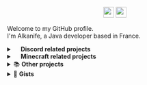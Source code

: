 <p align="center">
    <a href="https://www.twitter.com/alkanife"><img src="https://img.shields.io/badge/@alkanife-%231DA1F2.svg?&style=for-the-badge&logo=twitter&logoColor=white" height=25></a>
    <a href="mailto:alkanife@gmail.com"><img src="https://img.shields.io/badge/alkanife@gmail.com-red.svg?&style=for-the-badge&logo=gmail&logoColor=white" height=25></a>
</p>

<p>
    Welcome to my GitHub profile.<br>
    I'm Alkanife, a Java developer based in France.
</p>

<details>
    <summary>
        <img src="https://cdn-icons-png.flaticon.com/512/2111/2111370.png" width="13"/> <b>Discord related projects</b>
    </summary>
    <br>
    <i>All projects are sorted by their creation date.</i>
    <br>
    <br>
    <table>
        <thead align="center">
            <tr border: none;>
                <td><b>📚 Project</b></td>
                <td><b>⚙️ Status</b></td>
                <td><b>📃 Languages and tools</b></td>
            </tr>
        </thead>
        <tbody>
            <tr>
                <td><a href="https://github.com/alkanife/alkabot-testspotify"><b>alkabot-testspotify</b></a></td>
                <td><img alt="ARCHIVED" src="https://img.shields.io/badge/ARCHIVED-f09e5b?style=flat-square"/></td>
                <td>
                    <img alt="Git" src="https://img.shields.io/badge/Git-F05032?style=flat-square&logo=Git&logoColor=white"/>
                    <img alt="Maven" src="https://img.shields.io/badge/Maven-C71A36?style=flat-square&logo=Apache Maven&logoColor=white"/>
                    <img alt="OpenJDK-17" src="https://img.shields.io/badge/Java OpenJDK 17-000000?style=flat-square&logo=OpenJDK&logoColor=white"/>
                </td>
            </tr>
            <tr>
                <td><a href="https://github.com/alkanife/alkabot"><b>alkabot</b></a></td>
                <td><img alt="ACTIVE" src="https://img.shields.io/badge/ACTIVE-4db859?style=flat-square"/></td>
                <td>
                    <img alt="Git" src="https://img.shields.io/badge/Git-F05032?style=flat-square&logo=Git&logoColor=white"/>
                    <img alt="Maven" src="https://img.shields.io/badge/Maven-C71A36?style=flat-square&logo=Apache Maven&logoColor=white"/>
                    <img alt="OpenJDK-17" src="https://img.shields.io/badge/Java OpenJDK 17-000000?style=flat-square&logo=OpenJDK&logoColor=white"/>
                </td>
            </tr>
            <tr>
                <td><a href="https://github.com/alkanife/satania"><b>satania</b></a></td>
                <td><img alt="ARCHIVED" src="https://img.shields.io/badge/ARCHIVED-f09e5b?style=flat-square"/></td>
                <td>
                    <img alt="Git" src="https://img.shields.io/badge/Git-F05032?style=flat-square&logo=Git&logoColor=white"/>
                    <img alt="OpenJDK-16" src="https://img.shields.io/badge/Java OpenJDK 16-000000?style=flat-square&logo=OpenJDK&logoColor=white"/>
                    <img alt="GNU Bash" src="https://img.shields.io/badge/GNU Bash-4EAA25?style=flat-square&logo=GNU Bash&logoColor=white"/>
                </td>
            </tr>
            <tr>
                <td><a href="https://github.com/alkanife/bot-commons"><b>bot-commons</b></a></td>
                <td><img alt="ARCHIVED" src="https://img.shields.io/badge/ARCHIVED-f09e5b?style=flat-square"/></td>
                <td>
                    <img alt="Git" src="https://img.shields.io/badge/Git-F05032?style=flat-square&logo=Git&logoColor=white"/>
                    <img alt="OpenJDK-16" src="https://img.shields.io/badge/Java OpenJDK 16-000000?style=flat-square&logo=OpenJDK&logoColor=white"/>
                </td>
            </tr>
            <tr>
                <td><a href="https://github.com/alkanife/myla"><b>myla</b></a></td>
                <td><img alt="ACTIVE" src="https://img.shields.io/badge/ACTIVE-4db859?style=flat-square"/></td>
                <td>
                    <img alt="Git" src="https://img.shields.io/badge/Git-F05032?style=flat-square&logo=Git&logoColor=white"/>
                    <img alt="Maven" src="https://img.shields.io/badge/Maven-C71A36?style=flat-square&logo=Apache Maven&logoColor=white"/>
                    <img alt="OpenJDK-17" src="https://img.shields.io/badge/Java OpenJDK 17-000000?style=flat-square&logo=OpenJDK&logoColor=white"/>
                </td>
            </tr>
            <tr>
                <td><a href="https://github.com/enyxiaproject/amiria"><b>enyxiaproject/amiria</b></a></td>
                <td><img alt="ARCHIVED" src="https://img.shields.io/badge/ARCHIVED-f09e5b?style=flat-square"/></td>
                <td>
                    <img alt="Git" src="https://img.shields.io/badge/Git-F05032?style=flat-square&logo=Git&logoColor=white"/>
                    <img alt="OpenJDK-16" src="https://img.shields.io/badge/Java OpenJDK 16-000000?style=flat-square&logo=OpenJDK&logoColor=white"/>
                </td>
            </tr>
            <tr>
                <td><a href="https://github.com/enyxiaproject/deprecated-amiria"><b>enyxiaproject/deprecated-amiria</b></a></td>
                <td><img alt="ARCHIVED" src="https://img.shields.io/badge/ARCHIVED-f09e5b?style=flat-square"/></td>
                <td>
                    <img alt="Git" src="https://img.shields.io/badge/Git-F05032?style=flat-square&logo=Git&logoColor=white"/>
                    <img alt="OpenJDK-16" src="https://img.shields.io/badge/Java OpenJDK 16-000000?style=flat-square&logo=OpenJDK&logoColor=white"/>
                </td>
            </tr>
        </tbody>
    </table>
</details>

<details>
    <summary>
        <img src="https://cdn2.iconfinder.com/data/icons/metro-ui-dock/512/Minecraft.png" width="13"/> <b>Minecraft related projects</b>
    </summary>
    <br>
    <i>All projects are sorted by their creation date.</i>
    <br>
    <br>
    <table>
        <thead align="center">
            <tr border: none;>
                <td><b>📚 Project</b></td>
                <td><b>⚙️ Status</b></td>
                <td><b>📃 Languages and tools</b></td>
            </tr>
        </thead>
        <tbody>
            <tr>
                <td><a href="https://github.com/alkanife/infinitelytra"><b>infinitelytra</b></a></td>
                <td><img alt="ACTIVE" src="https://img.shields.io/badge/ACTIVE-4db859?style=flat-square"/></td>
                <td>
                    <img alt="Git" src="https://img.shields.io/badge/Git-F05032?style=flat-square&logo=Git&logoColor=white"/>
                    <img alt="Maven" src="https://img.shields.io/badge/Maven-C71A36?style=flat-square&logo=Apache Maven&logoColor=white"/>
                    <img alt="OpenJDK-17" src="https://img.shields.io/badge/Java OpenJDK 17-000000?style=flat-square&logo=OpenJDK&logoColor=white"/>
                </td>
            </tr>
            <tr>
                <td><a href="https://github.com/alkanife/mcdevtools"><b>mcdevtools</b></a></td>
                <td><img alt="ACTIVE" src="https://img.shields.io/badge/ACTIVE-4db859?style=flat-square"/></td>
                <td>
                    <img alt="Git" src="https://img.shields.io/badge/Git-F05032?style=flat-square&logo=Git&logoColor=white"/>
                    <img alt="Maven" src="https://img.shields.io/badge/Maven-C71A36?style=flat-square&logo=Apache Maven&logoColor=white"/>
                    <img alt="JDK-8" src="https://img.shields.io/badge/Java JDK 8-000000?style=flat-square"/>
                    <img alt="OpenJDK-17" src="https://img.shields.io/badge/Java OpenJDK 17-000000?style=flat-square&logo=OpenJDK&logoColor=white"/>
                </td>
            </tr>
            <tr>
                <td><a href="https://github.com/alkanife/old-combat"><b>old-combat</b></a></td>
                <td><img alt="ACTIVE" src="https://img.shields.io/badge/ACTIVE-4db859?style=flat-square"/></td>
                <td>
                    <img alt="Git" src="https://img.shields.io/badge/Git-F05032?style=flat-square&logo=Git&logoColor=white"/>
                    <img alt="Maven" src="https://img.shields.io/badge/Maven-C71A36?style=flat-square&logo=Apache Maven&logoColor=white"/>
                    <img alt="OpenJDK-17" src="https://img.shields.io/badge/Java OpenJDK 17-000000?style=flat-square&logo=OpenJDK&logoColor=white"/>
                </td>
            </tr>
            <tr>
                <td><a href="https://github.com/alkanife/its-raining-sheeps"><b>its-raining-sheeps</b></a></td>
                <td><img alt="ARCHIVED" src="https://img.shields.io/badge/ARCHIVED-f09e5b?style=flat-square"/></td>
                <td>
                    <img alt="Maven" src="https://img.shields.io/badge/Maven-C71A36?style=flat-square&logo=Apache Maven&logoColor=white"/>
                    <img alt="OpenJDK-17" src="https://img.shields.io/badge/Java OpenJDK 17-000000?style=flat-square&logo=OpenJDK&logoColor=white"/>
                </td>
            </tr>
            <tr>
                <td><a href="https://github.com/alkanife/private-mc-survival"><b>private-mc-survival</b></a></td>
                <td><img alt="ARCHIVED" src="https://img.shields.io/badge/ARCHIVED-f09e5b?style=flat-square"/></td>
                <td>
                    <img alt="JDK-8" src="https://img.shields.io/badge/Java JDK 8-000000?style=flat-square"/>
                </td>
            </tr>
            <tr>
                <td><a href="https://github.com/enyxiaproject/kte"><b>enyxiaproject/kte</b></a></td>
                <td><img alt="ARCHIVED" src="https://img.shields.io/badge/ARCHIVED-f09e5b?style=flat-square"/></td>
                <td>
                    <img alt="Maven" src="https://img.shields.io/badge/Maven-C71A36?style=flat-square&logo=Apache Maven&logoColor=white"/>
                    <img alt="JDK-8" src="https://img.shields.io/badge/Java JDK 8-000000?style=flat-square"/>
                    <img alt="OpenJDK-17" src="https://img.shields.io/badge/Java OpenJDK 17-000000?style=flat-square&logo=OpenJDK&logoColor=white"/>
                    <img alt="GNU Bash" src="https://img.shields.io/badge/GNU Bash-4EAA25?style=flat-square&logo=GNU Bash&logoColor=white"/>
                </td>
            </tr>
        </tbody>
    </table>
</details>

<details>
    <summary>📚 <b>Other projects</b></summary>
    <br>
    <i>All projects are sorted by their creation date.</i>
    <br>
    <br>
      <table>
        <thead align="center">
            <tr border: none;>
                <td><b>📚 Project</b></td>
                <td><b>⚙️ Status</b></td>
                <td><b>📃 Languages and tools</b></td>
            </tr>
        </thead>
        <tbody>
            <tr>
                <td><a href="https://github.com/alkanife/myla-website"><b>myla-website</b></a></td>
                <td><img alt="ACTIVE" src="https://img.shields.io/badge/ACTIVE-4db859?style=flat-square"/></td>
                <td>
                    <img alt="Git" src="https://img.shields.io/badge/Git-F05032?style=flat-square&logo=Git&logoColor=white"/>
                    <img alt="HTML5" src="https://img.shields.io/badge/HTML5-E34F26?style=flat-square&logo=HTML5&logoColor=white"/>
                    <img alt="CSS3" src="https://img.shields.io/badge/CSS3-1572B6?style=flat-square&logo=CSS3&logoColor=white"/>
                    <img alt="PHP" src="https://img.shields.io/badge/PHP-777BB4?style=flat-square&logo=PHP&logoColor=white"/>
                </td>
            </tr>
            <tr>
                <td><a href="https://github.com/enyxiaproject/website"><b>enyxiaproject/website</b></a></td>
                <td><img alt="ARCHIVED" src="https://img.shields.io/badge/ARCHIVED-f09e5b?style=flat-square"/></td>
                <td>
                    <img alt="Git" src="https://img.shields.io/badge/Git-F05032?style=flat-square&logo=Git&logoColor=white"/>
                    <img alt="HTML5" src="https://img.shields.io/badge/HTML5-E34F26?style=flat-square&logo=HTML5&logoColor=white"/>
                    <img alt="CSS3" src="https://img.shields.io/badge/CSS3-1572B6?style=flat-square&logo=CSS3&logoColor=white"/>
                    <img alt="JavaScript" src="https://img.shields.io/badge/JavaScript-F7DF1E?style=flat-square&logo=JavaScript&logoColor=white"/>
                    <img alt="PHP" src="https://img.shields.io/badge/PHP-777BB4?style=flat-square&logo=PHP&logoColor=white"/>
                    <img alt="Bootstrap" src="https://img.shields.io/badge/Bootstrap-7952B3?style=flat-square&logo=Bootstrap&logoColor=white"/>
                </td>
            </tr>
            <tr>
                <td><a href="https://github.com/enyxiaproject/DBToHTML"><b>enyxiaproject/DBToHTML</b></a></td>
                <td><img alt="ARCHIVED" src="https://img.shields.io/badge/ARCHIVED-f09e5b?style=flat-square"/></td>
                <td>
                    <img alt="OpenJDK-16" src="https://img.shields.io/badge/Java OpenJDK 16-000000?style=flat-square&logo=OpenJDK&logoColor=white"/>
                    <img alt="HTML5" src="https://img.shields.io/badge/HTML5-E34F26?style=flat-square&logo=HTML5&logoColor=white"/>
                </td>
            </tr>
            <tr>
                <td><a href="https://github.com/enyxiaproject/json-to-txt"><b>enyxiaproject/json-to-txt</b></a></td>
                <td><img alt="ARCHIVED" src="https://img.shields.io/badge/ARCHIVED-f09e5b?style=flat-square"/></td>
                <td>
                    <img alt="OpenJDK-16" src="https://img.shields.io/badge/Java OpenJDK 16-000000?style=flat-square&logo=OpenJDK&logoColor=white"/>
                </td>
            </tr>
            <tr>
                <td><a href="https://github.com/alkanife/newyear"><b>newyear</b></a></td>
                <td><img alt="ACTIVE" src="https://img.shields.io/badge/ACTIVE-4db859?style=flat-square"/></td>
                <td>
                    <img alt="Git" src="https://img.shields.io/badge/Git-F05032?style=flat-square&logo=Git&logoColor=white"/>
                    <img alt="HTML5" src="https://img.shields.io/badge/HTML5-E34F26?style=flat-square&logo=HTML5&logoColor=white"/>
                    <img alt="CSS3" src="https://img.shields.io/badge/CSS3-1572B6?style=flat-square&logo=CSS3&logoColor=white"/>
                    <img alt="JavaScript" src="https://img.shields.io/badge/JavaScript-F7DF1E?style=flat-square&logo=JavaScript&logoColor=white"/>
                </td>
            </tr>
        </tbody>
    </table>
</details>

<details>
    <summary>🧾 <b>Gists</b></summary>
    <br>
    <i>All gists are sorted by their creation date.</i>
    <br>
    <br>

- **[homework-json-builder.html](https://gist.github.com/alkanife/b0711cfbe13e690d55405fce20990f92)**

</details>
